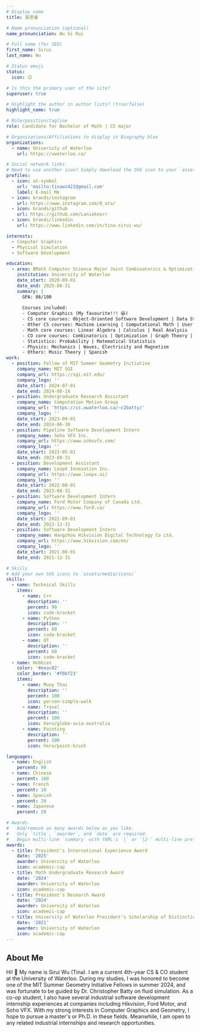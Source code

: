 ```yaml
---
# Display name
title: 吴思睿

# Name pronunciation (optional)
name_pronunciation: Wu Si Rui

# Full name (for SEO)
first_name: Sirui
last_name: Wu

# Status emoji
status:
  icon: 😊

# Is this the primary user of the site?
superuser: true

# Highlight the author in author lists? (true/false)
highlight_name: true

# Role/position/tagline
role: Candidate for Bachelor of Math | CS major

# Organizations/Affiliations to display in Biography blox
organizations:
  - name: University of Waterloo
    url: https://uwaterloo.ca/

# Social network links
# Need to use another icon? Simply download the SVG icon to your `assets/media/icons/` folder.
profiles:
  - icon: at-symbol
    url: 'mailto:tinaws421@gmail.com'
    label: E-mail Me
  - icon: brands/instagram
    url: https://www.instagram.com/0_ota/
  - icon: brands/github
    url: https://github.com/Laniakearr
  - icon: brands/linkedin
    url: https://www.linkedin.com/in/tina-sirui-wu/

interests:
  - Computer Graphics
  - Physical Simulation
  - Software Development

education:
  - area: BMath Computer Science Major Joint Combinatorics & Optimization
    institution: University of Waterloo
    date_start: 2020-09-01
    date_end: 2025-08-31
    summary: |
      GPA: 86/100
      
      Courses included:
      - Computer Graphics (My favourite!!! 😆)
      - CS core courses: Object-Oriented Software Development | Data Structures | Algorithms |  Operating Systems
      - Other CS courses: Machine Learning | Computational Math | User Interface
      - Math core courses: Linear Algebra | Calculus | Real Analysis
      - CO core courses: Combinatorics | Optimization | Graph Theory | Network Flow Theory | Groups and Rings
      - Statistics: Probability | Matematical Statistics
      - Physics: Mechanics | Waves, Electricity and Magnetism
      - Others: Music Theory | Spanish
work:
  - position: Fellow of MIT Summer Geometry Initiative
    company_name: MIT SGI
    company_url: https://sgi.mit.edu/
    company_logo: ''
    date_start: 2024-07-01
    date_end: 2024-08-16
  - position: Undergraduate Research Assistant
    company_name: Computation Motion Group
    company_url: 'https://cs.uwaterloo.ca/~c2batty/'
    company_logo: ''
    date_start: 2023-09-01
    date_end: 2024-06-30
  - position: Pipeline Software Development Intern
    company_name: Soho VFX Inc.
    company_url: https://www.sohovfx.com/
    company_logo: ''
    date_start: 2023-05-01
    date_end: 2023-08-31
  - position: Development Assistant
    company_name: LoopX Innovation Inc.
    company_url: https://www.loopx.ai/
    company_logo: ''
    date_start: 2022-08-01
    date_end: 2023-08-31
  - position: Software Development Intern
    company_name: Ford Motor Company of Canada Ltd.
    company_url: https://www.ford.ca/
    company_logo: ''
    date_start: 2022-09-01
    date_end: 2022-12-31
  - position: Software Development Intern
    company_name: Hangzhou Hikvision Digital Technology Co Ltd.
    company_url: https://www.hikvision.com/en/
    company_logo: ''
    date_start: 2021-08-01
    date_end: 2021-12-31

# Skills
# Add your own SVG icons to `assets/media/icons/`
skills:
  - name: Technical Skills
    items:
      - name: C++
        description: ''
        percent: 90
        icon: code-bracket
      - name: Python
        description: ''
        percent: 80
        icon: code-bracket
      - name: QT
        description: ''
        percent: 60
        icon: code-bracket
  - name: Hobbies
    color: '#eeac02'
    color_border: '#f0bf23'
    items:
      - name: Muay Thai
        description: ''
        percent: 100
        icon: person-simple-walk
      - name: Travel
        description: ''
        percent: 100
        icon: hero/globe-asia-australia
      - name: Painting
        description: ''
        percent: 100
        icon: hero/paint-brush

languages:
  - name: English
    percent: 90
  - name: Chinese
    percent: 100
  - name: French
    percent: 10
  - name: Spanish
    percent: 20
  - name: Japanese
    percent: 20

# Awards.
#   Add/remove as many awards below as you like.
#   Only `title`, `awarder`, and `date` are required.
#   Begin multi-line `summary` with YAML's `|` or `|2-` multi-line prefix and indent 2 spaces below.
awards:
  - title: President's International Experience Award
    date: '2025'
    awarder: University of Waterloo
    icon: academic-cap
  - title: Math Undergraduate Research Award
    date: '2024'
    awarder: University of Waterloo
    icon: academic-cap
  - title: President's Research Award
    date: '2024'
    awarder: University of Waterloo
    icon: academic-cap
  - title: University of Waterloo President's Scholarship of Distinction
    date: '2021'
    awarder: University of Waterloo
    icon: academic-cap
---
```


## About Me

Hi! :wave: My name is Sirui Wu (Tina). I am a current 4th-year CS & CO student at the University of Waterloo. During my studies, I was honored to become one of the MIT Summer Geometry Initiative Fellows in summer 2024, and was fortunate to be guided by Dr. Christopher Batty on fluid simulation. As a co-op student, I also have several industrial software development internship experiences at companies including Hikvision, Ford Motor, and Soho VFX. With my strong interests in Computer Graphics and Geometry, I hope to pursue a master's or Ph.D. in these fields. Meanwhile, I am open to any related industrial internships and research opportunities.
